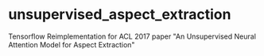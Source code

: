 # unsupervised_aspect_extraction
Tensorflow Reimplementation for ACL 2017 paper "An Unsupervised Neural Attention Model for Aspect Extraction"
